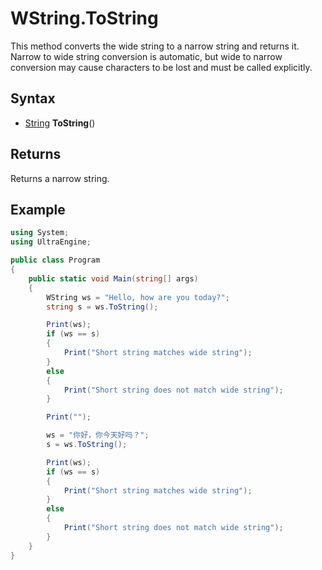 # WString.ToString
This method converts the wide string to a narrow string and returns it. Narrow to wide string conversion is automatic, but wide to narrow conversion may cause characters to be lost and must be called explicitly.

## Syntax
- [String](String.md) **ToString**()

## Returns
Returns a narrow string.

## Example

```csharp
using System;
using UltraEngine;

public class Program
{
    public static void Main(string[] args)
    {
        WString ws = "Hello, how are you today?";
        string s = ws.ToString();

        Print(ws);
        if (ws == s)
        {
            Print("Short string matches wide string");
        }
        else
        {
            Print("Short string does not match wide string");
        }

        Print("");

        ws = "你好，你今天好吗？";
        s = ws.ToString();

        Print(ws);
        if (ws == s)
        {
            Print("Short string matches wide string");
        }
        else
        {
            Print("Short string does not match wide string");
        }
    }
}
```
